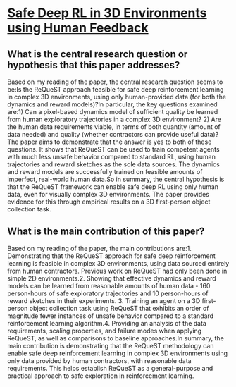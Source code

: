 # [Safe Deep RL in 3D Environments using Human Feedback](https://arxiv.org/abs/2201.08102v2)

## What is the central research question or hypothesis that this paper addresses?

Based on my reading of the paper, the central research question seems to be:Is the ReQueST approach feasible for safe deep reinforcement learning in complex 3D environments, using only human-provided data (for both the dynamics and reward models)?In particular, the key questions examined are:1) Can a pixel-based dynamics model of sufficient quality be learned from human exploratory trajectories in a complex 3D environment? 2) Are the human data requirements viable, in terms of both quantity (amount of data needed) and quality (whether contractors can provide useful data)?The paper aims to demonstrate that the answer is yes to both of these questions. It shows that ReQueST can be used to train competent agents with much less unsafe behavior compared to standard RL, using human trajectories and reward sketches as the sole data sources. The dynamics and reward models are successfully trained on feasible amounts of imperfect, real-world human data.So in summary, the central hypothesis is that the ReQueST framework can enable safe deep RL using only human data, even for visually complex 3D environments. The paper provides evidence for this through empirical results on a 3D first-person object collection task.


## What is the main contribution of this paper?

Based on my reading of the paper, the main contributions are:1. Demonstrating that the ReQueST approach for safe deep reinforcement learning is feasible in complex 3D environments, using data sourced entirely from human contractors. Previous work on ReQueST had only been done in simple 2D environments.2. Showing that effective dynamics and reward models can be learned from reasonable amounts of human data - 160 person-hours of safe exploratory trajectories and 10 person-hours of reward sketches in their experiments. 3. Training an agent on a 3D first-person object collection task using ReQueST that exhibits an order of magnitude fewer instances of unsafe behavior compared to a standard reinforcement learning algorithm.4. Providing an analysis of the data requirements, scaling properties, and failure modes when applying ReQueST, as well as comparisons to baseline approaches.In summary, the main contribution is demonstrating that the ReQueST methodology can enable safe deep reinforcement learning in complex 3D environments using only data provided by human contractors, with reasonable data requirements. This helps establish ReQueST as a general-purpose and practical approach to safe exploration in reinforcement learning.
